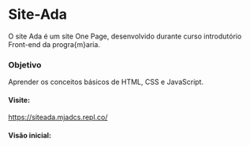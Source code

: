 # Site-Ada
O site Ada é um site One Page, desenvolvido durante curso introdutório Front-end da progra{m}aria.

### Objetivo
Aprender os conceitos básicos de HTML, CSS e JavaScript.

#### Visite: 
https://siteada.mjadcs.repl.co/

#### Visão inicial: 

